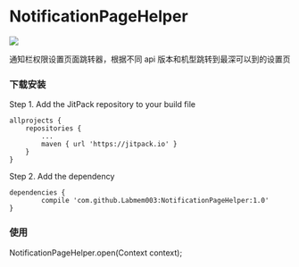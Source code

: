 # NotificationPageHelper
[![](https://jitpack.io/v/Labmem003/NotificationPageHelper.svg)](https://jitpack.io/#Labmem003/NotificationPageHelper)

通知栏权限设置页面跳转器，根据不同 api 版本和机型跳转到最深可以到的设置页


### 下载安装
Step 1. Add the JitPack repository to your build file

	allprojects {
		repositories {
			...
			maven { url 'https://jitpack.io' }
		}
	}
Step 2. Add the dependency

	dependencies {
	        compile 'com.github.Labmem003:NotificationPageHelper:1.0'
	}
  
  ### 使用
  NotificationPageHelper.open(Context context);
